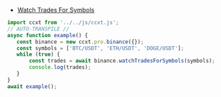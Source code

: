 - [Watch Trades For Symbols](./examples/js/)


 ```javascript
 import ccxt from '../../js/ccxt.js';
// AUTO-TRANSPILE //
async function example() {
    const binance = new ccxt.pro.binance({});
    const symbols = ['BTC/USDT', 'ETH/USDT', 'DOGE/USDT'];
    while (true) {
        const trades = await binance.watchTradesForSymbols(symbols);
        console.log(trades);
    }
}
await example();
 
```